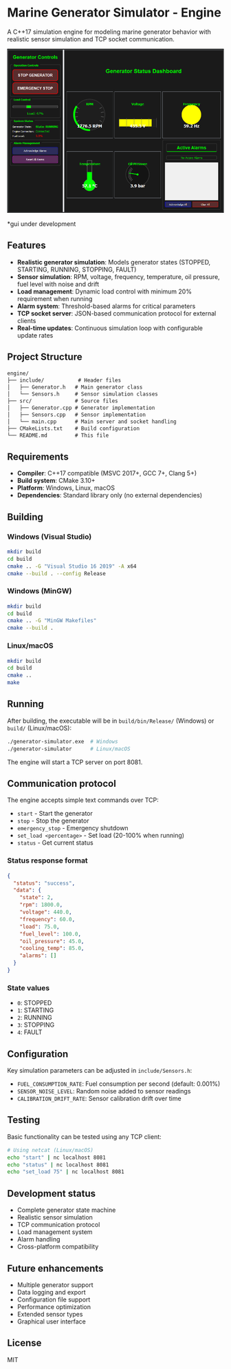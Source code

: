 # Marine Generator Simulator - Engine

A C++17 simulation engine for modeling marine generator behavior with realistic sensor simulation and TCP socket communication.

![gui](gui.png)

*gui under development

## Features

- **Realistic generator simulation**: Models generator states (STOPPED, STARTING, RUNNING, STOPPING, FAULT)
- **Sensor simulation**: RPM, voltage, frequency, temperature, oil pressure, fuel level with noise and drift
- **Load management**: Dynamic load control with minimum 20% requirement when running
- **Alarm system**: Threshold-based alarms for critical parameters
- **TCP socket server**: JSON-based communication protocol for external clients
- **Real-time updates**: Continuous simulation loop with configurable update rates

## Project Structure

```
engine/
├── include/           # Header files
│   ├── Generator.h   # Main generator class
│   └── Sensors.h     # Sensor simulation classes
├── src/              # Source files
│   ├── Generator.cpp # Generator implementation
│   ├── Sensors.cpp   # Sensor implementation
│   └── main.cpp      # Main server and socket handling
├── CMakeLists.txt    # Build configuration
└── README.md         # This file
```

## Requirements

- **Compiler**: C++17 compatible (MSVC 2017+, GCC 7+, Clang 5+)
- **Build system**: CMake 3.10+
- **Platform**: Windows, Linux, macOS
- **Dependencies**: Standard library only (no external dependencies)

## Building

### Windows (Visual Studio)
```bash
mkdir build
cd build
cmake .. -G "Visual Studio 16 2019" -A x64
cmake --build . --config Release
```

### Windows (MinGW)
```bash
mkdir build
cd build
cmake .. -G "MinGW Makefiles"
cmake --build .
```

### Linux/macOS
```bash
mkdir build
cd build
cmake ..
make
```

## Running

After building, the executable will be in `build/bin/Release/` (Windows) or `build/` (Linux/macOS):

```bash
./generator-simulator.exe  # Windows
./generator-simulator      # Linux/macOS
```

The engine will start a TCP server on port 8081.

## Communication protocol

The engine accepts simple text commands over TCP:

- `start` - Start the generator
- `stop` - Stop the generator
- `emergency_stop` - Emergency shutdown
- `set_load <percentage>` - Set load (20-100% when running)
- `status` - Get current status

### Status response format

```json
{
  "status": "success",
  "data": {
    "state": 2,
    "rpm": 1800.0,
    "voltage": 440.0,
    "frequency": 60.0,
    "load": 75.0,
    "fuel_level": 100.0,
    "oil_pressure": 45.0,
    "cooling_temp": 85.0,
    "alarms": []
  }
}
```

### State values
- `0`: STOPPED
- `1`: STARTING
- `2`: RUNNING
- `3`: STOPPING
- `4`: FAULT

## Configuration

Key simulation parameters can be adjusted in `include/Sensors.h`:

- `FUEL_CONSUMPTION_RATE`: Fuel consumption per second (default: 0.001%)
- `SENSOR_NOISE_LEVEL`: Random noise added to sensor readings
- `CALIBRATION_DRIFT_RATE`: Sensor calibration drift over time

## Testing

Basic functionality can be tested using any TCP client:

```bash
# Using netcat (Linux/macOS)
echo "start" | nc localhost 8081
echo "status" | nc localhost 8081
echo "set_load 75" | nc localhost 8081
```

## Development status

- Complete generator state machine
- Realistic sensor simulation
- TCP communication protocol
- Load management system
- Alarm handling
- Cross-platform compatibility

## Future enhancements

- Multiple generator support
- Data logging and export
- Configuration file support
- Performance optimization
- Extended sensor types
- Graphical user interface

## License

MIT
